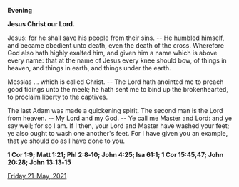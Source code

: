 **Evening**

**Jesus Christ our Lord.**
 
Jesus: for he shall save his people from their sins. -- He humbled himself, and became obedient unto death, even the death of the cross. Wherefore God also hath highly exalted him, and given him a name which is above every name: that at the name of Jesus every knee should bow, of things in heaven, and things in earth, and things under the earth.
 
Messias ... which is called Christ. -- The Lord hath anointed me to preach good tidings unto the meek; he hath sent me to bind up the brokenhearted, to proclaim liberty to the captives.
 
The last Adam was made a quickening spirit. The second man is the Lord from heaven. -- My Lord and my God. -- Ye call me Master and Lord: and ye say well; for so I am. If I then, your Lord and Master have washed your feet; ye also ought to wash one another's feet. For I have given you an example, that ye should do as I have done to you.  

**1 Cor 1:9; Matt 1:21; Phl 2:8‑10; John 4:25; Isa 61:1; 1 Cor 15:45,47; John 20:28; John 13:13‑15**

[Friday 21-May, 2021](https://t.me/daily_light)
